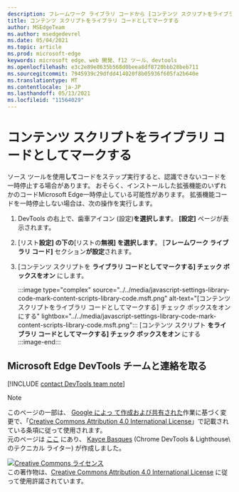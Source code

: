```yaml
---
description: フレームワーク ライブラリ コードから [コンテンツ スクリプトをライブラリ コードとして設定 >する] を有効にする。
title: コンテンツ スクリプトをライブラリ コードとしてマークする
author: MSEdgeTeam
ms.author: msedgedevrel
ms.date: 05/04/2021
ms.topic: article
ms.prod: microsoft-edge
keywords: microsoft edge、web 開発、f12 ツール、devtools
ms.openlocfilehash: e3c2e89e8635b568d0beea8df8720bbb28beb711
ms.sourcegitcommit: 7945939c29dfdd414020f8b05936f605fa2b640e
ms.translationtype: MT
ms.contentlocale: ja-JP
ms.lasthandoff: 05/13/2021
ms.locfileid: "11564029"
---
```

<!-- Copyright Kayce Basques 

   Licensed under the Apache License, Version 2.0 (the "License");
   you may not use this file except in compliance with the License.
   You may obtain a copy of the License at

       https://www.apache.org/licenses/LICENSE-2.0

   Unless required by applicable law or agreed to in writing, software
   distributed under the License is distributed on an "AS IS" BASIS,
   WITHOUT WARRANTIES OR CONDITIONS OF ANY KIND, either express or implied.
   See the License for the specific language governing permissions and
   limitations under the License.  -->
# <a name="mark-content-scripts-as-library-code"></a>コンテンツ スクリプトをライブラリ コードとしてマークする  

ソース ツールを使用**して**コードを[][DevToolsJavascriptStepThroughCode]ステップ実行すると、認識できないコードを一時停止する場合があります。  おそらく、インストールした拡張機能のいずれかのコードMicrosoft Edge一時停止している可能性があります。  拡張機能コードを一時停止しない場合は、次の操作を実行します。  

1.  DevTools の右上で、歯車アイコン (設定)**を選択します**。  **[設定]** ページが表示されます。  
1.  [リスト**設定] の下の**[リストの**無視] を選択します**。  [**フレームワーク ライブラリ コード]** セクション**が設定**されます。  
1.  [コンテンツ スクリプトを **ライブラリ コードとしてマークする] チェック ボックスをオン** にします。  
    
    :::image type="complex" source="../../media/javascript-settings-library-code-mark-content-scripts-library-code.msft.png" alt-text="[コンテンツ スクリプトをライブラリ コードとしてマークする] チェック ボックスをオンにする" lightbox="../../media/javascript-settings-library-code-mark-content-scripts-library-code.msft.png":::
       [コンテンツ スクリプト **をライブラリ コードとしてマークする] チェック ボックスをオン** にする  
    :::image-end:::  
    
## <a name="getting-in-touch-with-the-microsoft-edge-devtools-team"></a>Microsoft Edge DevTools チームと連絡を取る  

[!INCLUDE [contact DevTools team note](../../includes/contact-devtools-team-note.md)]  

<!-- links -->  

[DevToolsJavascriptStepThroughCode]: ../index.md#step-4-step-through-the-code "手順 4: コードをステップ実行する - DevTools アプリケーションの JavaScript のデバッグMicrosoft Edge開始|Microsoft Docs"  

> [!NOTE]
> このページの一部は、 [Google によっ て作成および共有された][GoogleSitePolicies]作業に基づく変更で、「[Creative Commons Attribution 4.0 International License][CCA4IL]」で記載されている条項に従って使用されます。  
> 元のページは [ここ](https://developers.google.com/web/tools/chrome-devtools/javascript/guides/blackbox-chrome-extension-scripts) にあり、 [Kayce Basques][KayceBasques] \(Chrome DevTools \& Lighthouse\ のテクニカル ライター) が作成しました。  

[![Creative Commons ライセンス][CCby4Image]][CCA4IL]  
この著作物は、[Creative Commons Attribution 4.0 International License][CCA4IL] に従って使用許諾されています。  

[CCA4IL]: https://creativecommons.org/licenses/by/4.0  
[CCby4Image]: https://i.creativecommons.org/l/by/4.0/88x31.png  
[GoogleSitePolicies]: https://developers.google.com/terms/site-policies  
[KayceBasques]: https://developers.google.com/web/resources/contributors#kayce-basques  
